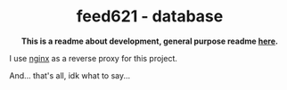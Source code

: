 <div align="center">
  <h1>feed621 - database</h1>
  <p>
    <strong>This is a readme about development, general purpose readme <a href="../../README.md">here</a>.</strong>
  </p>
</div>

I use [nginx](https://nginx.org) as a reverse proxy for this project.

And... that's all, idk what to say...
